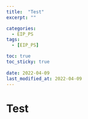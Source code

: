 ```yaml
---
title:  "Test"
excerpt: ""

categories:
  - EIP_PS
tags:
  - [EIP_PS]

toc: true
toc_sticky: true
 
date: 2022-04-09
last_modified_at: 2022-04-09
---
```


# Test